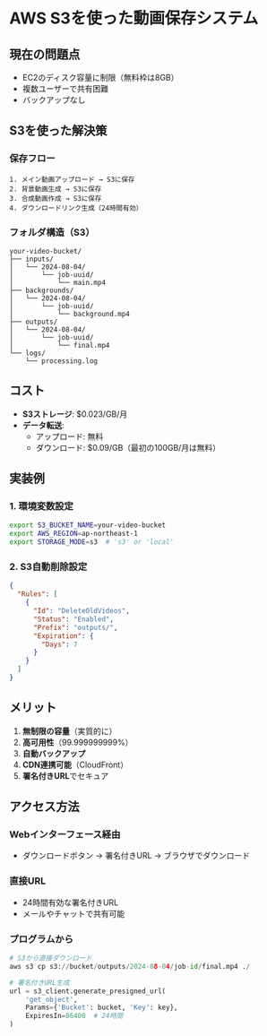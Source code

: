 # AWS S3を使った動画保存システム

## 現在の問題点
- EC2のディスク容量に制限（無料枠は8GB）
- 複数ユーザーで共有困難
- バックアップなし

## S3を使った解決策

### 保存フロー
```
1. メイン動画アップロード → S3に保存
2. 背景動画生成 → S3に保存
3. 合成動画作成 → S3に保存
4. ダウンロードリンク生成（24時間有効）
```

### フォルダ構造（S3）
```
your-video-bucket/
├── inputs/
│   └── 2024-08-04/
│       └── job-uuid/
│           └── main.mp4
├── backgrounds/
│   └── 2024-08-04/
│       └── job-uuid/
│           └── background.mp4
├── outputs/
│   └── 2024-08-04/
│       └── job-uuid/
│           └── final.mp4
└── logs/
    └── processing.log
```

## コスト
- **S3ストレージ**: $0.023/GB/月
- **データ転送**: 
  - アップロード: 無料
  - ダウンロード: $0.09/GB（最初の100GB/月は無料）

## 実装例

### 1. 環境変数設定
```bash
export S3_BUCKET_NAME=your-video-bucket
export AWS_REGION=ap-northeast-1
export STORAGE_MODE=s3  # 's3' or 'local'
```

### 2. S3自動削除設定
```json
{
  "Rules": [
    {
      "Id": "DeleteOldVideos",
      "Status": "Enabled",
      "Prefix": "outputs/",
      "Expiration": {
        "Days": 7
      }
    }
  ]
}
```

## メリット
1. **無制限の容量**（実質的に）
2. **高可用性**（99.999999999%）
3. **自動バックアップ**
4. **CDN連携可能**（CloudFront）
5. **署名付きURL**でセキュア

## アクセス方法

### Webインターフェース経由
- ダウンロードボタン → 署名付きURL → ブラウザでダウンロード

### 直接URL
- 24時間有効な署名付きURL
- メールやチャットで共有可能

### プログラムから
```python
# S3から直接ダウンロード
aws s3 cp s3://bucket/outputs/2024-08-04/job-id/final.mp4 ./

# 署名付きURL生成
url = s3_client.generate_presigned_url(
    'get_object',
    Params={'Bucket': bucket, 'Key': key},
    ExpiresIn=86400  # 24時間
)
```
